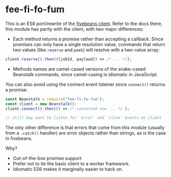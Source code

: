 # fee-fi-fo-fum

This is an ES6 port/rewrite of the [fivebeans client](https://github.com/ceejbot/fivebeans/blob/master/lib/client.js). Refer to the docs there, this module has parity with the client, with two major differences:

- Each method returns a promise rather than accepting a callback. Since promises can only have a single resolution value, commands that return two values (like `reserve` and `peek`) will resolve with a two-value array:

```js
client.reserve().then(([jobId, payload]) => /* ... */);
```

- Methods names are camel-cased versions of the snake-cased Beanstalk commands, since camel-casing is idiomatic in JavaScript.

You can also avoid using the connect event listener since `connect()` returns a promise:

```js
const Beanstalk = require("fee-fi-fo-fum");
const client = new Beanstalk();
client.connect().then(() => /* connected now ... */ );

// still may want to listen for `error` and `close` events on client
```

The only other difference is that errors that come from this module (usually from a `.catch()` handler) are error objects rather than strings, as is the case in fivebeans.

Why?
- Out-of-the-box promise support
- Prefer not to tie the basic client to a worker framework.
- Idiomatic ES6 makes it marginally easier to hack on.
